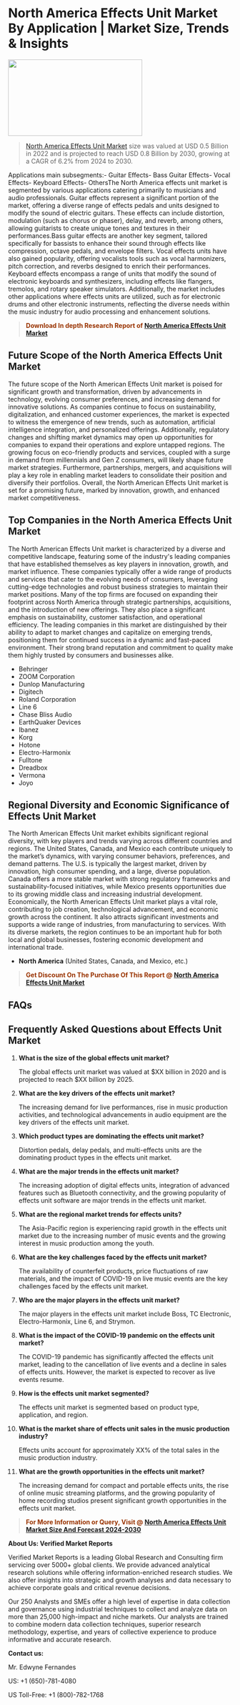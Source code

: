 <p><h1>North America Effects Unit Market By Application | Market Size, Trends & Insights</h1><p><img class="aligncenter size-medium wp-image-105565" src="https://ffe5etoiles.com/wp-content/uploads/2025/01/MST7-300x171.png" alt="" width="300" height="171" /></p><blockquote><p><a href="https://www.verifiedmarketreports.com/download-sample/?rid=624408&utm_source=Github-NA&utm_medium=362" target="_blank">North America Effects Unit Market</a> size was valued at USD 0.5 Billion in 2022 and is projected to reach USD 0.8 Billion by 2030, growing at a CAGR of 6.2% from 2024 to 2030.</p></blockquote>Applications main subsegments:- Guitar Effects- Bass Guitar Effects- Vocal Effects- Keyboard Effects- OthersThe North America effects unit market is segmented by various applications catering primarily to musicians and audio professionals. Guitar effects represent a significant portion of the market, offering a diverse range of effects pedals and units designed to modify the sound of electric guitars. These effects can include distortion, modulation (such as chorus or phaser), delay, and reverb, among others, allowing guitarists to create unique tones and textures in their performances.Bass guitar effects are another key segment, tailored specifically for bassists to enhance their sound through effects like compression, octave pedals, and envelope filters. Vocal effects units have also gained popularity, offering vocalists tools such as vocal harmonizers, pitch correction, and reverbs designed to enrich their performances. Keyboard effects encompass a range of units that modify the sound of electronic keyboards and synthesizers, including effects like flangers, tremolos, and rotary speaker simulators. Additionally, the market includes other applications where effects units are utilized, such as for electronic drums and other electronic instruments, reflecting the diverse needs within the music industry for audio processing and enhancement solutions.</p><blockquote><p><span style="color: #993300;"><strong>Download In depth Research Report of <a href="https://www.verifiedmarketreports.com/download-sample/?rid=624408&utm_source=Github-NA&utm_medium=362">North America Effects Unit Market</a></strong></span></p></blockquote><h2>Future Scope of the North America Effects Unit Market</h2><p>The future scope of the North American Effects Unit market is poised for significant growth and transformation, driven by advancements in technology, evolving consumer preferences, and increasing demand for innovative solutions. As companies continue to focus on sustainability, digitalization, and enhanced customer experiences, the market is expected to witness the emergence of new trends, such as automation, artificial intelligence integration, and personalized offerings. Additionally, regulatory changes and shifting market dynamics may open up opportunities for companies to expand their operations and explore untapped regions. The growing focus on eco-friendly products and services, coupled with a surge in demand from millennials and Gen Z consumers, will likely shape future market strategies. Furthermore, partnerships, mergers, and acquisitions will play a key role in enabling market leaders to consolidate their position and diversify their portfolios. Overall, the North American Effects Unit market is set for a promising future, marked by innovation, growth, and enhanced market competitiveness.</p><h2>Top Companies in the North America Effects Unit Market</h2><p>The North American Effects Unit market is characterized by a diverse and competitive landscape, featuring some of the industry's leading companies that have established themselves as key players in innovation, growth, and market influence. These companies typically offer a wide range of products and services that cater to the evolving needs of consumers, leveraging cutting-edge technologies and robust business strategies to maintain their market positions. Many of the top firms are focused on expanding their footprint across North America through strategic partnerships, acquisitions, and the introduction of new offerings. They also place a significant emphasis on sustainability, customer satisfaction, and operational efficiency. The leading companies in this market are distinguished by their ability to adapt to market changes and capitalize on emerging trends, positioning them for continued success in a dynamic and fast-paced environment. Their strong brand reputation and commitment to quality make them highly trusted by consumers and businesses alike.</p><p><ul><li>Behringer </li><li> ZOOM Corporation </li><li> Dunlop Manufacturing </li><li> Digitech </li><li> Roland Corporation </li><li> Line 6 </li><li> Chase Bliss Audio </li><li> EarthQuaker Devices </li><li> Ibanez </li><li> Korg </li><li> Hotone </li><li> Electro-Harmonix </li><li> Fulltone </li><li> Dreadbox </li><li> Vermona </li><li> Joyo</li></ul></p><h2>Regional Diversity and Economic Significance of Effects Unit Market</h2><p>The North American Effects Unit market exhibits significant regional diversity, with key players and trends varying across different countries and regions. The United States, Canada, and Mexico each contribute uniquely to the market’s dynamics, with varying consumer behaviors, preferences, and demand patterns. The U.S. is typically the largest market, driven by innovation, high consumer spending, and a large, diverse population. Canada offers a more stable market with strong regulatory frameworks and sustainability-focused initiatives, while Mexico presents opportunities due to its growing middle class and increasing industrial development. Economically, the North American Effects Unit market plays a vital role, contributing to job creation, technological advancement, and economic growth across the continent. It also attracts significant investments and supports a wide range of industries, from manufacturing to services. With its diverse markets, the region continues to be an important hub for both local and global businesses, fostering economic development and international trade.</p><ul> <li><strong>North America</strong> (United States, Canada, and Mexico, etc.)</li></ul><blockquote><p><span style="color: #993300;"><strong>Get Discount On The Purchase Of This Report @ <a href="https://www.verifiedmarketreports.com/ask-for-discount/?rid=624408&utm_source=Github-NA&utm_medium=362">North America Effects Unit Market</a></strong></span></p></blockquote><h2>FAQs</h2><p><h2>Frequently Asked Questions about Effects Unit Market</h2><ol> <li> <strong>What is the size of the global effects unit market?</div><div></strong> <p>The global effects unit market was valued at $XX billion in 2020 and is projected to reach $XX billion by 2025.</p> </li> <li> <strong>What are the key drivers of the effects unit market?</div><div></strong> <p>The increasing demand for live performances, rise in music production activities, and technological advancements in audio equipment are the key drivers of the effects unit market.</p> </li> <li> <strong>Which product types are dominating the effects unit market?</div><div></strong> <p>Distortion pedals, delay pedals, and multi-effects units are the dominating product types in the effects unit market.</p> </li> <li> <strong>What are the major trends in the effects unit market?</div><div></strong> <p>The increasing adoption of digital effects units, integration of advanced features such as Bluetooth connectivity, and the growing popularity of effects unit software are major trends in the effects unit market.</p> </li> <li> <strong>What are the regional market trends for effects units?</div><div></strong> <p>The Asia-Pacific region is experiencing rapid growth in the effects unit market due to the increasing number of music events and the growing interest in music production among the youth.</p> </li> <li> <strong>What are the key challenges faced by the effects unit market?</div><div></strong> <p>The availability of counterfeit products, price fluctuations of raw materials, and the impact of COVID-19 on live music events are the key challenges faced by the effects unit market.</p> </li> <li> <strong>Who are the major players in the effects unit market?</div><div></strong> <p>The major players in the effects unit market include Boss, TC Electronic, Electro-Harmonix, Line 6, and Strymon.</p> </li> <li> <strong>What is the impact of the COVID-19 pandemic on the effects unit market?</div><div></strong> <p>The COVID-19 pandemic has significantly affected the effects unit market, leading to the cancellation of live events and a decline in sales of effects units. However, the market is expected to recover as live events resume.</p> </li> <li> <strong>How is the effects unit market segmented?</div><div></strong> <p>The effects unit market is segmented based on product type, application, and region.</p> </li> <li> <strong>What is the market share of effects unit sales in the music production industry?</div><div></strong> <p>Effects units account for approximately XX% of the total sales in the music production industry.</p> </li> <li> <strong>What are the growth opportunities in the effects unit market?</div><div></strong> <p>The increasing demand for compact and portable effects units, the rise of online music streaming platforms, and the growing popularity of home recording studios present significant growth opportunities in the effects unit market.</p> </li></ol></body></html></p><blockquote><p><span style="color: #993300;"><strong>For More Information or Query, Visit @ <a href="https://www.verifiedmarketreports.com/product/effects-unit-market/">North America Effects Unit Market Size And Forecast 2024-2030</a></strong></span></p></blockquote><p><strong>About Us: Verified Market Reports</strong></p><p>Verified Market Reports is a leading Global Research and Consulting firm servicing over 5000+ global clients. We provide advanced analytical research solutions while offering information-enriched research studies. We also offer insights into strategic and growth analyses and data necessary to achieve corporate goals and critical revenue decisions.</p><p>Our 250 Analysts and SMEs offer a high level of expertise in data collection and governance using industrial techniques to collect and analyze data on more than 25,000 high-impact and niche markets. Our analysts are trained to combine modern data collection techniques, superior research methodology, expertise, and years of collective experience to produce informative and accurate research.</p><p><strong>Contact us:</strong></p><p>Mr. Edwyne Fernandes</p><p>US: +1 (650)-781-4080</p><p>US Toll-Free: +1 (800)-782-1768</p>
